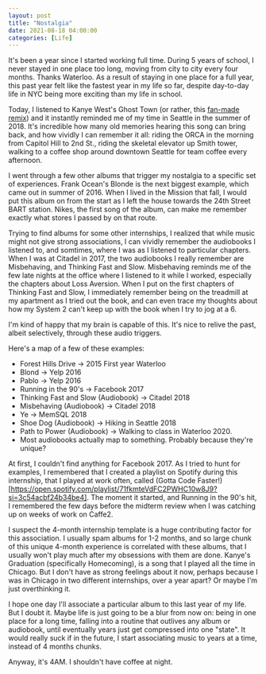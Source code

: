 ```yaml
---
layout: post
title: "Nostalgia"
date: 2021-08-18 04:00:00
categories: [Life]
---
```


It's been a year since I started working full time. During 5 years of school, I never stayed in one place too long, moving from city to city every four months. Thanks Waterloo. As a result of staying in one place for a full year, this past year felt like the fastest year in my life so far, despite day-to-day life in NYC being more exciting than my life in school.

Today, I listened to Kanye West's Ghost Town (or rather, this [fan-made remix](https://www.youtube.com/watch?v=dQAsaY0pKhI)) and it instantly reminded me of my time in Seattle in the summer of 2018. It's incredible how many old memories hearing this song can bring back, and how vividly I can remember it all: riding the ORCA in the morning from Capitol Hill to 2nd St., riding the skeletal elevator up Smith tower, walking to a coffee shop around downtown Seattle for team coffee every afternoon.

I went through a few other albums that trigger my nostalgia to a specific set of experiences. Frank Ocean's Blonde is the next biggest example, which came out in summer of 2016. When I lived in the Mission that fall, I would put this album on from the start as I left the house towards the 24th Street BART station. Nikes, the first song of the album, can make me remember exactly what stores I passed by on that route.

Trying to find albums for some other internships, I realized that while music might not give strong associations, I can vividly remember the audiobooks I listened to, and somtimes, where I was as I listened to particular chapters. When I was at Citadel in 2017, the two audiobooks I really remember are Misbehaving, and Thinking Fast and Slow. Misbehaving reminds me of the few late nights at the office where I listened to it while I worked, especially the chapters about Loss Aversion. When I put on the first chapters of Thinking Fast and Slow, I immediately remember being on the treadmill at my apartment as I tried out the book, and can even trace my thoughts about how my System 2 can't keep up with the book when I try to jog at a 6.

I'm kind of happy that my brain is capable of this. It's nice to relive the past, albeit selectively, through these audio triggers.

Here's a map of a few of these examples:
- Forest Hills Drive -> 2015 First year Waterloo
- Blond -> Yelp 2016
- Pablo -> Yelp 2016
- Running in the 90's -> Facebook 2017
- Thinking Fast and Slow (Audiobook) -> Citadel 2018
- Misbehaving (Audiobook) -> Citadel 2018
- Ye -> MemSQL 2018
- Shoe Dog (Audiobook) -> Hiking in Seattle 2018
- Path to Power (Audiobook) -> Walking to class in Waterloo 2020.
- Most audiobooks actually map to something. Probably because they're unique?

At first, I couldn't find anything for Facebook 2017. As I tried to hunt for examples, I remembered that I created a playlist on Spotify during this internship, that I played at work often, called (Gotta Code Faster!)[https://open.spotify.com/playlist/71fkmteVdFC2PWHC10w8J9?si=3c54acbf24b34be4]. The moment it started, and Running in the 90's hit, I remembered the few days before the midterm review when I was catching up on weeks of work on Caffe2.

I suspect the 4-month internship template is a huge contributing factor for this association. I usually spam albums for 1-2 months, and so large chunk of this unique 4-month experience is correlated with these albums, that I usually won't play much after my obsessions with them are done. Kanye's Graduation (specifically Homecoming), is a song that I played all the time in Chicago. But I don't have as strong feelings about it now, perhaps because I was in Chicago in two different internships, over a year apart? Or maybe I'm just overthinking it. 

I hope one day I'll associate a particular album to this last year of my life. But I doubt it. Maybe life is just going to be a blur from now on: being in one place for a long time, falling into a routine that outlives any album or audiobook, until eventually years just get compressed into one "state". It would really suck if in the future, I start associating music to years at a time, instead of 4 months chunks.

Anyway, it's 4AM. I shouldn't have coffee at night.